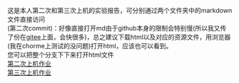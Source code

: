 这是本人第二次和第三次上机的实验报告，可分别通过两个文件夹中的markdown文件直接访问</br>
(第二次commit)：好像直接打开md由于github本身的限制会特别慢(所以我又传了份在[gitee](https://gitee.com/pjx015/PIV-Report/tree/master)上面，会快很多)，总之建议下载html以及对应的资源文件，用浏览器(我在chorme上测试的没问题)打开html，应该也可以看到。</br>
您可以把整个分支下下来打开html文件</br>
[第二次上机作业](SecondTime/第二次上机.md)</br>
[第三次上机作业](ThirdTime/第三次上机.md)</br>